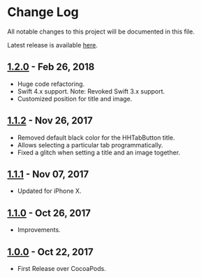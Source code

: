# Change Log

All notable changes to this project will be documented in this file.

Latest release is available [here](https://github.com/hemangshah/HHTabBarView/releases/latest).

## [1.2.0](https://github.com/hemangshah/HHTabBarView/releases/tag/1.1.2) - Feb 26, 2018
- Huge code refactoring.
- Swift 4.x support. Note: Revoked Swift 3.x support.
- Customized position for title and image.

## [1.1.2](https://github.com/hemangshah/HHTabBarView/releases/tag/1.1.2) - Nov 26, 2017
- Removed default black color for the HHTabButton title.
- Allows selecting a particular tab programmatically.
- Fixed a glitch when setting a title and an image together.

## [1.1.1](https://github.com/hemangshah/HHTabBarView/releases/tag/1.1.1) - Nov 07, 2017
- Updated for iPhone X.

## [1.1.0](https://github.com/hemangshah/HHTabBarView/releases/tag/1.1.0) - Oct 26, 2017
- Improvements.

## [1.0.0](https://github.com/hemangshah/HHTabBarView/releases/tag/1.0.0) - Oct 22, 2017
- First Release over CocoaPods.
